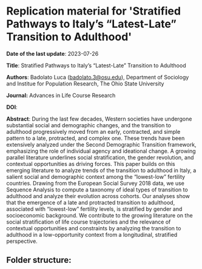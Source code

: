 # Replication material for 'Stratified Pathways to Italy’s “Latest-Late” Transition to Adulthood'

**Date of the last update**: 2023-07-26

**Title**: Stratified Pathways to Italy’s “Latest-Late” Transition to Adulthood

**Authors**: Badolato Luca (badolato.3@osu.edu), Department of Sociology and Institue for Population Research, The Ohio State University

**Journal:** Advances in Life Course Research

**DOI**: 

**Abstract**:
During the last few decades, Western societies have undergone substantial social and demographic changes, and the transition to adulthood progressively moved from an early, contracted, and simple pattern to a late, protracted, and complex one. These trends have been extensively analyzed under the Second Demographic Transition framework, emphasizing the role of individual agency and ideational change. A growing parallel literature underlines social stratification, the gender revolution, and contextual opportunities as driving forces. This paper builds on this emerging literature to analyze trends of the transition to adulthood in Italy, a salient social and demographic context among the “lowest-low” fertility countries. Drawing from the European Social Survey 2018 data, we use Sequence Analysis to compute a taxonomy of ideal types of transition to adulthood and analyze their evolution across cohorts. Our analyses show that the emergence of a late and protracted transition to adulthood, associated with “lowest-low” fertility levels, is stratified by gender and socioeconomic background. We contribute to the growing literature on the social stratification of life course trajectories and the relevance of contextual opportunities and constraints by analyzing the transition to adulthood in a low-opportunity context from a longitudinal, stratified perspective.

## Folder structure:
